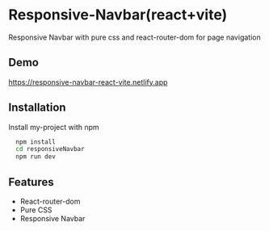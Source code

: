 
# Responsive-Navbar(react+vite)

Responsive Navbar with pure css and react-router-dom for page 
navigation

## Demo

https://responsive-navbar-react-vite.netlify.app

## Installation

Install my-project with npm

```bash
  npm install 
  cd responsiveNavbar
  npm run dev
```

## Features

- React-router-dom
- Pure CSS
- Responsive Navbar

